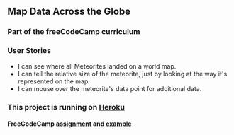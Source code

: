 ## Map Data Across the Globe
### Part of the freeCodeCamp curriculum

### User Stories
- I can see where all Meteorites landed on a world map.
- I can tell the relative size of the meteorite, just by looking at the way it's represented on the map.
- I can mouse over the meteorite's data point for additional data.

### This project is running on [Heroku](http://andydlindsay-globemap.herokuapp.com)
#### FreeCodeCamp [assignment](https://www.freecodecamp.com/challenges/map-data-across-the-globe) and [example](https://codepen.io/freeCodeCamp/full/mVEJag)
